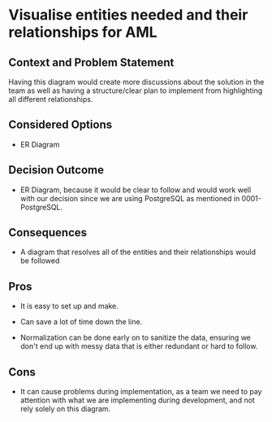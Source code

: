 # Visualise entities needed and their relationships for AML  

## Context and Problem Statement  

Having this diagram would create more discussions about the solution in the team as well as having a structure/clear plan to implement from highlighting all different relationships. 

## Considered Options  

* ER Diagram  

## Decision Outcome  

* ER Diagram, because it would be clear to follow and would work well with our decision since we are using PostgreSQL as mentioned in 0001-PostgreSQL.  

## Consequences  

* A diagram that resolves all of the entities and their relationships would be followed  

## Pros 

* It is easy to set up and make. 

* Can save a lot of time down the line. 

* Normalization can be done early on to sanitize the data, ensuring we don't end up with messy data that is either redundant or hard to follow. 

## Cons 

* It can cause problems during implementation, as a team we need to pay attention with what we are implementing during development, and not rely solely on this diagram. 